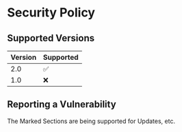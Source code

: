 # Security Policy

## Supported Versions

|Version| Supported          |
| ----- | ------------------ |
| 2.0   | :white_check_mark: |
| 1.0   | :x:                |

## Reporting a Vulnerability

The Marked Sections are being supported for Updates, etc.
